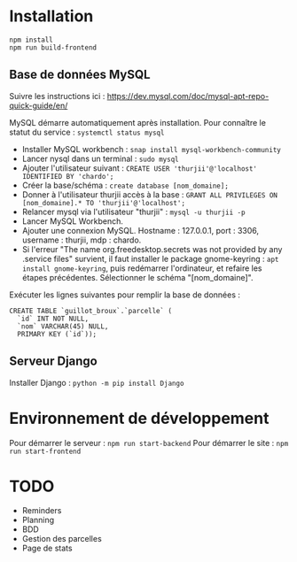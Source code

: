 # Installation

```
npm install
npm run build-frontend
```

## Base de données MySQL

Suivre les instructions ici : https://dev.mysql.com/doc/mysql-apt-repo-quick-guide/en/

MySQL démarre automatiquement après installation. Pour connaître le statut du service : `systemctl status mysql`

- Installer MySQL workbench : `snap install mysql-workbench-community`
- Lancer nysql dans un terminal : `sudo mysql`
- Ajouter l'utilisateur suivant : `CREATE USER 'thurjii'@'localhost' IDENTIFIED BY 'chardo';`
- Créer la base/schéma : `create database [nom_domaine];`
- Donner à l'utilisateur thurjii accès à la base : `GRANT ALL PRIVILEGES ON [nom_domaine].* TO 'thurjii'@'localhost';`
- Relancer mysql via l'utilisateur "thurjii" : `mysql -u thurjii -p`
- Lancer MySQL Workbench.
- Ajouter une connexion MySQL. Hostname : 127.0.0.1, port : 3306, username : thurjii, mdp : chardo.
- Si l'erreur "The name org.freedesktop.secrets was not provided by any .service files" survient, il faut installer le package gnome-keyring : `apt install gnome-keyring`, puis redémarrer l'ordinateur, et refaire les étapes précédentes.
Sélectionner le schéma "[nom_domaine]".

Exécuter les lignes suivantes pour remplir la base de données :
```
CREATE TABLE `guillot_broux`.`parcelle` (
  `id` INT NOT NULL,
  `nom` VARCHAR(45) NULL,
  PRIMARY KEY (`id`));
```

## Serveur Django

Installer Django : `python -m pip install Django`

# Environnement de développement

Pour démarrer le serveur : `npm run start-backend`
Pour démarrer le site : `npm run start-frontend`

# TODO
- Reminders
- Planning
- BDD
- Gestion des parcelles
- Page de stats